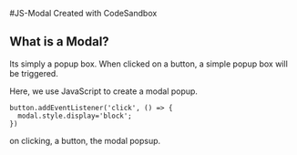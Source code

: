 #JS-Modal
Created with CodeSandbox

## What is a Modal?

Its simply a popup box. When clicked on a button, a simple popup box will be triggered.

Here, we use JavaScript to create a modal popup.

    button.addEventListener('click', () => {
      modal.style.display='block';
    })

on clicking, a button, the modal popsup.
